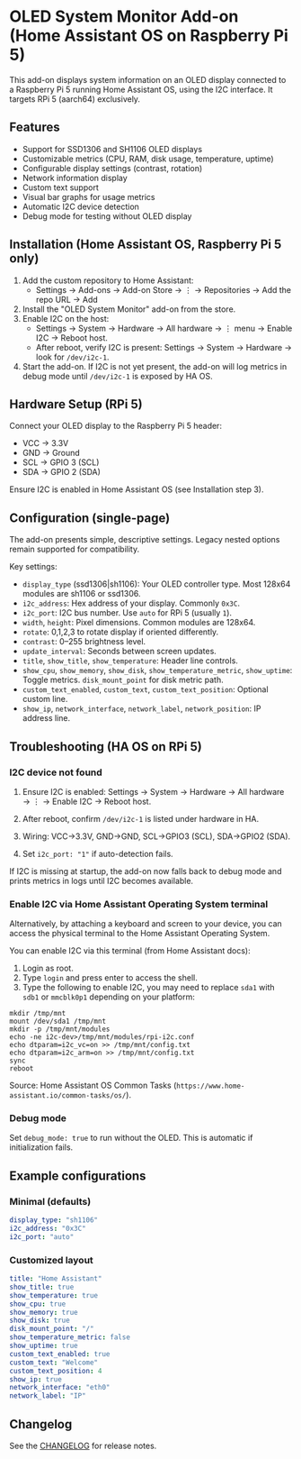 # OLED System Monitor Add-on (Home Assistant OS on Raspberry Pi 5)

This add-on displays system information on an OLED display connected to a Raspberry Pi 5 running Home Assistant OS, using the I2C interface. It targets RPi 5 (aarch64) exclusively.

## Features

- Support for SSD1306 and SH1106 OLED displays
- Customizable metrics (CPU, RAM, disk usage, temperature, uptime)
- Configurable display settings (contrast, rotation)
- Network information display
- Custom text support
- Visual bar graphs for usage metrics
- Automatic I2C device detection
- Debug mode for testing without OLED display

## Installation (Home Assistant OS, Raspberry Pi 5 only)

1. Add the custom repository to Home Assistant:
   - Settings → Add-ons → Add-on Store → ⋮ → Repositories → Add the repo URL → Add
2. Install the "OLED System Monitor" add-on from the store.
3. Enable I2C on the host:
   - Settings → System → Hardware → All hardware → ⋮ menu → Enable I2C → Reboot host.
   - After reboot, verify I2C is present: Settings → System → Hardware → look for `/dev/i2c-1`.
4. Start the add-on. If I2C is not yet present, the add-on will log metrics in debug mode until `/dev/i2c-1` is exposed by HA OS.

## Hardware Setup (RPi 5)

Connect your OLED display to the Raspberry Pi 5 header:
- VCC → 3.3V
- GND → Ground
- SCL → GPIO 3 (SCL)
- SDA → GPIO 2 (SDA)

Ensure I2C is enabled in Home Assistant OS (see Installation step 3).

## Configuration (single-page)

The add-on presents simple, descriptive settings. Legacy nested options remain supported for compatibility.

Key settings:

- `display_type` (ssd1306|sh1106): Your OLED controller type. Most 128x64 modules are sh1106 or ssd1306.
- `i2c_address`: Hex address of your display. Commonly `0x3C`.
- `i2c_port`: I2C bus number. Use `auto` for RPi 5 (usually `1`).
- `width`, `height`: Pixel dimensions. Common modules are 128x64.
- `rotate`: 0,1,2,3 to rotate display if oriented differently.
- `contrast`: 0–255 brightness level.
- `update_interval`: Seconds between screen updates.
- `title`, `show_title`, `show_temperature`: Header line controls.
- `show_cpu`, `show_memory`, `show_disk`, `show_temperature_metric`, `show_uptime`: Toggle metrics. `disk_mount_point` for disk metric path.
- `custom_text_enabled`, `custom_text`, `custom_text_position`: Optional custom line.
- `show_ip`, `network_interface`, `network_label`, `network_position`: IP address line.

## Troubleshooting (HA OS on RPi 5)

### I2C device not found

1) Ensure I2C is enabled: Settings → System → Hardware → All hardware → ⋮ → Enable I2C → Reboot host.

2) After reboot, confirm `/dev/i2c-1` is listed under hardware in HA.

3) Wiring: VCC→3.3V, GND→GND, SCL→GPIO3 (SCL), SDA→GPIO2 (SDA).

4) Set `i2c_port: "1"` if auto-detection fails.

If I2C is missing at startup, the add-on now falls back to debug mode and prints metrics in logs until I2C becomes available.

### Enable I2C via Home Assistant Operating System terminal

Alternatively, by attaching a keyboard and screen to your device, you can access the physical terminal to the Home Assistant Operating System.

You can enable I2C via this terminal (from Home Assistant docs):

1. Login as root.
2. Type `login` and press enter to access the shell.
3. Type the following to enable I2C, you may need to replace `sda1` with `sdb1` or `mmcblk0p1` depending on your platform:

```
mkdir /tmp/mnt
mount /dev/sda1 /tmp/mnt
mkdir -p /tmp/mnt/modules
echo -ne i2c-dev>/tmp/mnt/modules/rpi-i2c.conf
echo dtparam=i2c_vc=on >> /tmp/mnt/config.txt
echo dtparam=i2c_arm=on >> /tmp/mnt/config.txt
sync
reboot
```

Source: Home Assistant OS Common Tasks (`https://www.home-assistant.io/common-tasks/os/`).

### Debug mode

Set `debug_mode: true` to run without the OLED. This is automatic if initialization fails.

## Example configurations

### Minimal (defaults)
```yaml
display_type: "sh1106"
i2c_address: "0x3C"
i2c_port: "auto"
```

### Customized layout
```yaml
title: "Home Assistant"
show_title: true
show_temperature: true
show_cpu: true
show_memory: true
show_disk: true
disk_mount_point: "/"
show_temperature_metric: false
show_uptime: true
custom_text_enabled: true
custom_text: "Welcome"
custom_text_position: 4
show_ip: true
network_interface: "eth0"
network_label: "IP"
```

## Changelog

See the [CHANGELOG](./CHANGELOG.md) for release notes.
